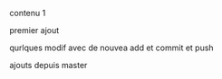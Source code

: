 contenu 1

premier ajout

qurlques modif avec de nouvea add et commit et push

ajouts depuis master
